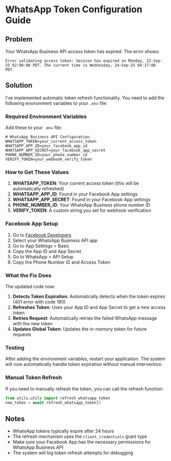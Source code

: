 # WhatsApp Token Configuration Guide

## Problem

Your WhatsApp Business API access token has expired. The error shows:

```
Error validating access token: Session has expired on Monday, 22-Sep-25 02:00:00 PDT. The current time is Wednesday, 24-Sep-25 04:17:08 PDT.
```

## Solution

I've implemented automatic token refresh functionality. You need to add the following environment variables to your `.env` file:

### Required Environment Variables

Add these to your `.env` file:

```env
# WhatsApp Business API Configuration
WHATSAPP_TOKEN=your_current_access_token
WHATSAPP_APP_ID=your_facebook_app_id
WHATSAPP_APP_SECRET=your_facebook_app_secret
PHONE_NUMBER_ID=your_phone_number_id
VERIFY_TOKEN=your_webhook_verify_token
```

### How to Get These Values

1. **WHATSAPP_TOKEN**: Your current access token (this will be automatically refreshed)
2. **WHATSAPP_APP_ID**: Found in your Facebook App settings
3. **WHATSAPP_APP_SECRET**: Found in your Facebook App settings
4. **PHONE_NUMBER_ID**: Your WhatsApp Business phone number ID
5. **VERIFY_TOKEN**: A custom string you set for webhook verification

### Facebook App Setup

1. Go to [Facebook Developers](https://developers.facebook.com/)
2. Select your WhatsApp Business API app
3. Go to App Settings > Basic
4. Copy the App ID and App Secret
5. Go to WhatsApp > API Setup
6. Copy the Phone Number ID and Access Token

### What the Fix Does

The updated code now:

1. **Detects Token Expiration**: Automatically detects when the token expires (401 error with code 190)
2. **Refreshes Token**: Uses your App ID and App Secret to get a new access token
3. **Retries Request**: Automatically retries the failed WhatsApp message with the new token
4. **Updates Global Token**: Updates the in-memory token for future requests

### Testing

After adding the environment variables, restart your application. The system will now automatically handle token expiration without manual intervention.

### Manual Token Refresh

If you need to manually refresh the token, you can call the refresh function:

```python
from utils.utils import refresh_whatsapp_token
new_token = await refresh_whatsapp_token()
```

## Notes

- WhatsApp tokens typically expire after 24 hours
- The refresh mechanism uses the `client_credentials` grant type
- Make sure your Facebook App has the necessary permissions for WhatsApp Business API
- The system will log token refresh attempts for debugging
